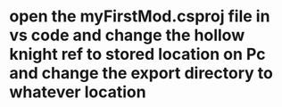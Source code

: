 # open the myFirstMod.csproj file in vs code and change the hollow knight ref to stored location on Pc and change the export directory to whatever location

